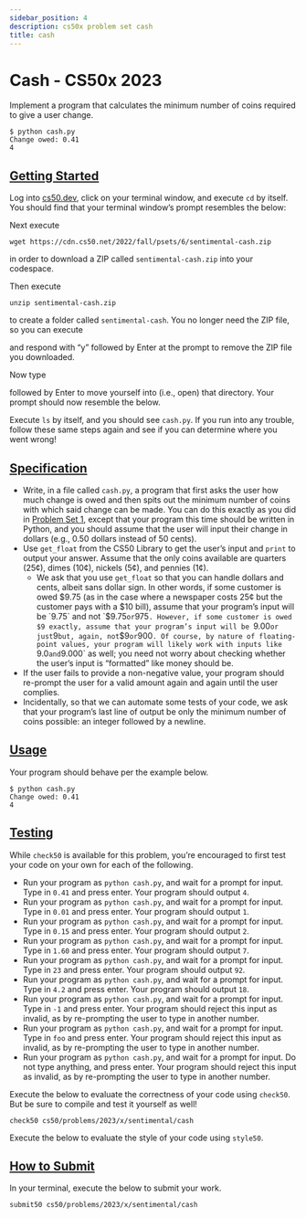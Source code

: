 ```yaml
---
sidebar_position: 4
description: cs50x problem set cash
title: cash
---
```


# Cash - CS50x 2023

Implement a program that calculates the minimum number of coins required to give a user change.

```
$ python cash.py
Change owed: 0.41
4

```

## [Getting Started](#getting-started)

Log into [cs50.dev](https://cs50.dev/), click on your terminal window, and execute `cd` by itself. You should find that your terminal window’s prompt resembles the below:

Next execute

```
wget https://cdn.cs50.net/2022/fall/psets/6/sentimental-cash.zip

```

in order to download a ZIP called `sentimental-cash.zip` into your codespace.

Then execute

```
unzip sentimental-cash.zip

```

to create a folder called `sentimental-cash`. You no longer need the ZIP file, so you can execute

and respond with “y” followed by Enter at the prompt to remove the ZIP file you downloaded.

Now type

followed by Enter to move yourself into (i.e., open) that directory. Your prompt should now resemble the below.

Execute `ls` by itself, and you should see `cash.py`. If you run into any trouble, follow these same steps again and see if you can determine where you went wrong!

## [Specification](#specification)

-   Write, in a file called `cash.py`, a program that first asks the user how much change is owed and then spits out the minimum number of coins with which said change can be made. You can do this exactly as you did in [Problem Set 1](https://cs50.harvard.edu/x/2023/psets/1/), except that your program this time should be written in Python, and you should assume that the user will input their change in dollars (e.g., 0.50 dollars instead of 50 cents).
-   Use `get_float` from the CS50 Library to get the user’s input and `print` to output your answer. Assume that the only coins available are quarters (25¢), dimes (10¢), nickels (5¢), and pennies (1¢).
    -   We ask that you use `get_float` so that you can handle dollars and cents, albeit sans dollar sign. In other words, if some customer is owed $9.75 (as in the case where a newspaper costs 25¢ but the customer pays with a $10 bill), assume that your program’s input will be `9.75` and not `$9.75` or `975`. However, if some customer is owed $9 exactly, assume that your program’s input will be `9.00` or just `9` but, again, not `$9` or `900`. Of course, by nature of floating-point values, your program will likely work with inputs like `9.0` and `9.000` as well; you need not worry about checking whether the user’s input is “formatted” like money should be.
-   If the user fails to provide a non-negative value, your program should re-prompt the user for a valid amount again and again until the user complies.
-   Incidentally, so that we can automate some tests of your code, we ask that your program’s last line of output be only the minimum number of coins possible: an integer followed by a newline.

## [Usage](#usage)

Your program should behave per the example below.

```
$ python cash.py
Change owed: 0.41
4

```

## [Testing](#testing)

While `check50` is available for this problem, you’re encouraged to first test your code on your own for each of the following.

-   Run your program as `python cash.py`, and wait for a prompt for input. Type in `0.41` and press enter. Your program should output `4`.
-   Run your program as `python cash.py`, and wait for a prompt for input. Type in `0.01` and press enter. Your program should output `1`.
-   Run your program as `python cash.py`, and wait for a prompt for input. Type in `0.15` and press enter. Your program should output `2`.
-   Run your program as `python cash.py`, and wait for a prompt for input. Type in `1.60` and press enter. Your program should output `7`.
-   Run your program as `python cash.py`, and wait for a prompt for input. Type in `23` and press enter. Your program should output `92`.
-   Run your program as `python cash.py`, and wait for a prompt for input. Type in `4.2` and press enter. Your program should output `18`.
-   Run your program as `python cash.py`, and wait for a prompt for input. Type in `-1` and press enter. Your program should reject this input as invalid, as by re-prompting the user to type in another number.
-   Run your program as `python cash.py`, and wait for a prompt for input. Type in `foo` and press enter. Your program should reject this input as invalid, as by re-prompting the user to type in another number.
-   Run your program as `python cash.py`, and wait for a prompt for input. Do not type anything, and press enter. Your program should reject this input as invalid, as by re-prompting the user to type in another number.

Execute the below to evaluate the correctness of your code using `check50`. But be sure to compile and test it yourself as well!

```
check50 cs50/problems/2023/x/sentimental/cash

```

Execute the below to evaluate the style of your code using `style50`.

## [How to Submit](#how-to-submit)

In your terminal, execute the below to submit your work.

```
submit50 cs50/problems/2023/x/sentimental/cash

```